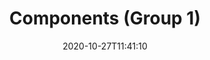 ---
layout: designs
title: Components (Group 1)
design: components-b.png
date: "2020-10-27T11:41:10"
---